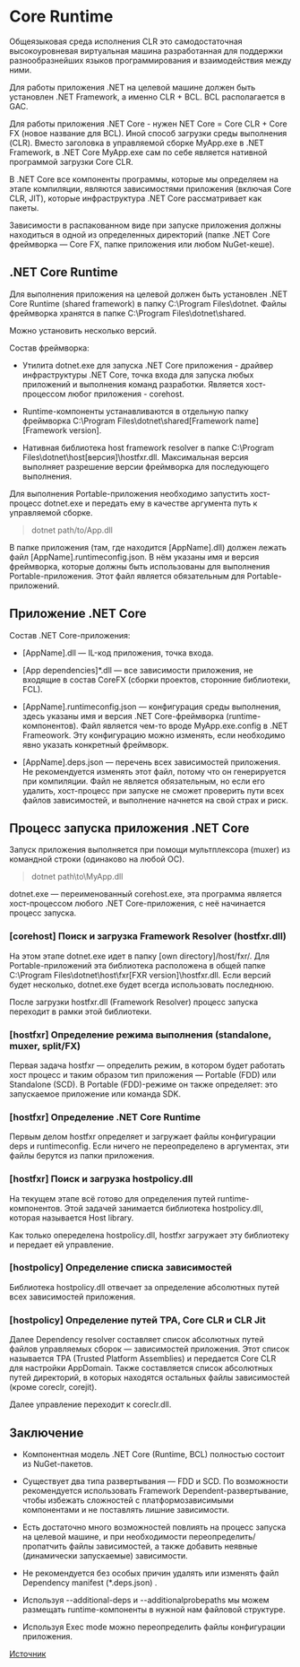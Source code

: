 # Core Runtime

Общеязыковая среда исполнения CLR это самодостаточная высокоуровневая виртуальная машина разработанная для поддержки разнообразнейших языков программирования и взаимодействия между ними.

Для работы приложения .NET на целевой машине должен быть установлен .NET Framework, а именно CLR + BCL. BCL располагается в GAC. 

Для работы приложения .NET Core - нужен NET Core = Core CLR + Core FX (новое название для BCL). Иной способ загрузки среды выполнения (CLR). Вместо заголовка в управляемой сборке MyApp.exe в .NET Framework, в .NET Core MyApp.exe сам по себе является нативной программой загрузки Core CLR.

В .NET Core все компоненты программы, которые мы определяем на этапе компиляции, являются зависимостями приложения (включая Core CLR, JIT), которые инфраструктура .NET Core рассматривает как пакеты.

Зависимости в распакованном виде при запуске приложения должны находиться в одной из определенных директорий (папке .NET Core фреймворка — Core FX, папке приложения или любом NuGet-кеше).

## .NET Core Runtime

Для выполнения приложения на целевой должен быть установлен .NET Core Runtime (shared framework) в папку C:\Program Files\dotnet. Файлы фреймворка хранятся в папке C:\Program Files\dotnet\shared.

Можно установить несколько версий.

Состав фреймворка:

- Утилита dotnet.exe для запуска .NET Core приложения - драйвер инфраструктуры .NET Core, точка входа для запуска любых приложений и выполнения команд разработки. Является хост-процессом любог приложения - corehost.

- Runtime-компоненты устанавливаются в отдельную папку фреймворка C:\Program Files\dotnet\shared\[Framework name]\[Framework version].

- Нативная библиотека host framework resolver в папке C:\Program Files\dotnet\host\[версия]\hostfxr.dll. Максимальная версия выполняет разрешение версии фреймворка для последующего выполнения.

Для выполнения Portable-приложения необходимо запустить хост-процесс dotnet.exe и передать ему в качестве аргумента путь к управляемой сборке.

> dotnet path/to/App.dll

В папке приложения (там, где находится [AppName].dll) должен лежать файл [AppName].runtimeconfig.json. В нём указаны имя и версия фреймворка, которые должны быть использованы для выполнения Portable-приложения. Этот файл является обязательным для Portable-приложений.

## Приложение .NET Core

Состав .NET Core-приложения:

- [AppName].dll — IL-код приложения, точка входа.

- [App dependencies]*.dll — все зависимости приложения, не входящие в состав CoreFX (сборки проектов, сторонние библиотеки, FCL).

- [AppName].runtimeconfig.json — конфигурация среды выполнения, здесь указаны имя и версия .NET Core-фреймворка (runtime-компонентов). Файл является чем-то вроде MyApp.exe.config в .NET Frameowork. Эту конфигурацию можно изменять, если необходимо явно указать конкретный фреймворк.

- [AppName].deps.json — перечень всех зависимостей приложения. Не рекомендуется изменять этот файл, потому что он генерируется при компиляции. Файл не является обязательным, но если его удалить, хост-процесс при запуске не сможет проверить пути всех файлов зависимостей, и выполнение начнется на свой страх и риск.

## Процесс запуска приложения .NET Core

Запуск приложения выполняется при помощи мультплексора (muxer) из командной строки (одинаково на любой ОС).

> dotnet path\to\MyApp.dll

dotnet.exe — переименованный corehost.exe, эта программа является хост-процессом любого .NET Core-приложения, с неё начинается процесс запуска.

### [corehost] Поиск и загрузка Framework Resolver (hostfxr.dll)

На этом этапе dotnet.exe идет в папку [own directory]/host/fxr/. Для Portable-приложений эта библиотека расположена в общей папке C:\Program Files\dotnet\host\fxr\[FXR version]\hostfxr.dll. Если версий будет несколько, dotnet.exe будет всегда использовать последнюю.

После загрузки hostfxr.dll (Framework Resolver) процесс запуска переходит в рамки этой библиотеки.

### [hostfxr] Определение режима выполнения (standalone, muxer, split/FX)

Первая задача hostfxr — определить режим, в котором будет работать хост процесс и таким образом тип приложения — Portable (FDD) или Standalone (SCD). В Portable (FDD)-режиме он также определяет: это запускаемое приложение или команда SDK.

### [hostfxr] Определение .NET Core Runtime

Первым делом hostfxr определяет и загружает файлы конфигурации deps и runtimeconfig. Если ничего не переопределено в аргументах, эти файлы берутся из папки приложения.

### [hostfxr] Поиск и загрузка hostpolicy.dll

На текущем этапе всё готово для определения путей runtime-компонентов. Этой задачей занимается библиотека hostpolicy.dll, которая называется Host library.

Как только опеределена hostpolicy.dll, hostfxr загружает эту библиотеку и передает ей управление.

### [hostpolicy] Определение списка зависимостей

Библиотека hostpolicy.dll отвечает за определение абсолютных путей всех зависимостей приложения.

### [hostpolicy] Определение путей TPA, Core CLR и CLR Jit

Далее Dependency resolver составляет список абсолютных путей файлов управляемых сборок — зависимостей приложения. Этот список называется TPA (Trusted Platform Assemblies) и передается Core CLR для настройки AppDomain. Также составляется список абсолютных путей директорий, в которых находятся остальных файлы зависимостей (кроме coreclr, corejit).

Далее управление переходит к coreclr.dll.

## Заключение

- Компонентная модель .NET Core (Runtime, BCL) полностью состоит из NuGet-пакетов.

- Существует два типа развертывания — FDD и SCD. По возможности рекомендуется использовать Framework Dependent-развертывание, чтобы избежать сложностей с платформозависимыми компонентами и не поставлять лишние зависимости.

- Есть достаточно много возможностей повлиять на процесс запуска на целевой машине, и при необходимости переопределить/пропатчить файлы зависимостей, а также добавить неявные (динамически запускаемые) зависимости.

- Не рекомендуется без особых причин удалять или изменять файл Dependency manifest (*.deps.json) .

- Используя --additional-deps и --additionalprobepaths мы можем размещать runtime-компоненты в нужной нам файловой структуре.

- Используя Exec mode можно переопределить файлы конфигурации приложения.

[Источник](https://habr.com/ru/company/nix/blog/327686/)